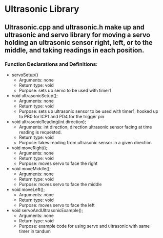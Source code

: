# Ultrasonic Library
## Ultrasonic.cpp and ultrasonic.h make up and ultrasonic and servo library for moving a servo holding an ultrasonic sensor right, left, or to the middle, and taking readings in each position. 

### Function Declarations and Definitions:
- servoSetup()
    - Arguments: none
    - Return type: void
    - Purpose: sets up servo to be used with timer1
- void ultrasonicSetup();
    - Arguments: none
    - Return type: void
    - Purpose: sets up ultrasonic sensor to be used with timer1, hooked up to PB0 for ICP1 and PD4 for the trigger pin
- void ultrasonicReading(int direction);
    - Arguments: int direction, direction ultrasonic sensor facing at time reading is requested. 
    - Return type: void
    - Purpose: takes reading from ultrasonic sensor in a given direction
- void moveRight();
    - Arguments: none
    - Return type: void
    - Purpose: moves servo to face the right
- void moveMiddle();
    - Arguments: none
    - Return type: void
    - Purpose: moves servo to face the middle
- void moveLeft();
    - Arguments: none
    - Return type: void
    - Purpose: moves servo to face the left
- void servoAndUltrasonicExample();
    - Arguments: none
    - Return type: void
    - Purpose: example code for using servo and ultrasonic with same timer in tandum